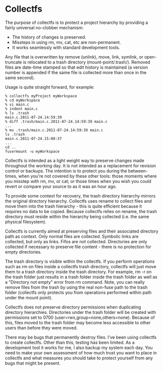 # Collectfs #

The purpose of collectfs is to protect a project hierarchy by providing a fairly universal no-clobber mechanism:

  * The history of changes is preserved.
  * Missteps in using rm, mv, cat, etc are non-permanent.
  * It works seamlessly with standard development tools.

Any file that is overwritten by remove (unlink), move, link, symlink, or open-truncate is relocated to a trash directory (mount-point/.trash/).  Removed files  are  date-time  stamped so that edit  history  is maintained (a version number is appended if the same file is collected more than once in the same second).

Usage is quite straight forward, for example:
```
% collectfs myProject myWorkspace
% cd myWorkspace
% vi main.c
% indent main.c
% ls .trash
main.c.2011-07-24.14:59:39
% diff .trash/main.c.2011-07-24.14:59:39 main.c
...
% mv .trash/main.c.2011-07-24.14:59:39 main.c
ls .trash
main.c.2011-07-24.15:00:37
...
cd ..
fusermount -u myWorkspace
```

Collectfs is intended as a light weight way to preserve changes made throughout the working day. It is not intended as a replacement for revision control or backups.
The intention is to protect you during the between-times, when you're not covered
by these other tools: those moments where you misstep with rm, mv, or cat; or those
times when you wish you could revert or compare your source to as it was an hour ago.

To provide some context for recovery, the trash directory hierarchy mirrors
the original directory hierarchy.  Collectfs uses rename to collect files and
move them into the trash hierarchy - this is quite efficient because it requires
no data to be copied.  Because collectfs relies on rename, the trash directory
must reside within the hierarchy being collected (i.e. the same physical filesystem).

Collectfs is currently aimed at preserving files and their associated directory
path as context. Only normal files are collected.  Symbolic links are collected, but
only as links.  Fifos are not collected.  Directories are only collected
if necessary to preserve file content - there is no protection for
empty directories.

The trash directory is visible within the collectfs. If you perform
operations such as rm on files inside a collectfs trash directory,
collectfs will just move them to a trash directory inside the trash
directory. For example, rm -r on the trash folder just results in a
trash folder inside the trash folder as well as a "Directory not empty"
error from rm command.  Note, you can really remove files from the
trash by using the real non-fuse path to the trash folder (collectfs
only protects you from operations performed within path under the
mount point).

Collectfs does not preserve directory permissions when duplicating directory
hierarchies.  Directories under the trash folder will be created with permissions
set to 0700 (user=rwx,group=none,others=none).  Because of this, files moved to
the trash folder may become less accessible to other users than before they
were moved.

There may be bugs that permanently destroy files.  I've been using collectfs
to create collectfs.  Other than this, testing has been limited.  As a
development tool it works for me, I also backup my system each day.  You
need to make your own assessment of how much trust you want to place in
collectfs and what measures you should take to protect yourself from any bugs
that might be present.